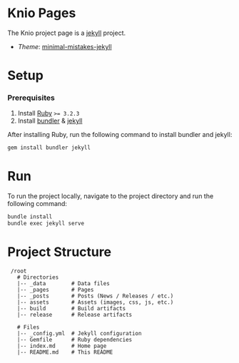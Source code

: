 # Knio Pages

The Knio project page is a [jekyll](https://jekyllrb.com/) project.

 - *Theme*: [minimal-mistakes-jekyll](https://mmistakes.github.io/minimal-mistakes/) 

# Setup
### Prerequisites
 1. Install [Ruby](https://www.ruby-lang.org/en/documentation/installation/) `>= 3.2.3`
 2. Install [bundler](https://bundler.io/) & [jekyll](https://jekyllrb.com/docs/installation/)

After installing Ruby, run the following command to install bundler and jekyll: 
 ```bash
 gem install bundler jekyll
 ```

# Run
To run the project locally, navigate to the project directory and run the following command:
```bash
bundle install
bundle exec jekyll serve
```

# Project Structure
```
 /root
   # Directories
   |-- _data        # Data files
   |-- _pages       # Pages
   |-- _posts       # Posts (News / Releases / etc.)
   |-- assets       # Assets (images, css, js, etc.)
   |-- build        # Build artifacts
   |-- release      # Release artifacts
   
   # Files
   |-- _config.yml  # Jekyll configuration
   |-- Gemfile      # Ruby dependencies
   |-- index.md     # Home page
   |-- README.md    # This README
```

